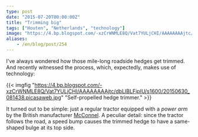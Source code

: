 ```yaml
---
type: post
date: "2015-07-20T00:00:00Z"
title: "Trimming big"
tags: ["Houten", "Netherlands", "technology"]
image: "https://4.bp.blogspot.com/-xzCrWNMLE8Q/Vat7YULjCHI/AAAAAAAAjtc/dbLIBLFipIU/s1600/20150630_081438.picasaweb.jpg"
aliases:
    - /en/blog/post/254
---
```


I've always wondered how those mile-long roadside hedges get trimmed. And recently witnessed the process, which, expectedly, makes use of technology:

<!--more-->

{{< imgfig "https://4.bp.blogspot.com/-xzCrWNMLE8Q/Vat7YULjCHI/AAAAAAAAjtc/dbLIBLFipIU/s1600/20150630_081438.picasaweb.jpg" "Self-propelled hedge trimmer." >}}

It turned out to be simple: just a regular tractor equipped with a *power arm* by the British manufacturer [McConnel](http://www.mcconnel.com/). A peculiar detail: since the tractor follows the road, a speed bump causes the trimmed hedge to have a same-shaped bulge at its top side.
